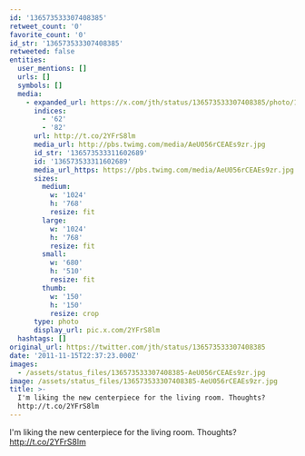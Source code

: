 ```yaml
---
id: '136573533307408385'
retweet_count: '0'
favorite_count: '0'
id_str: '136573533307408385'
retweeted: false
entities:
  user_mentions: []
  urls: []
  symbols: []
  media:
    - expanded_url: https://x.com/jth/status/136573533307408385/photo/1
      indices:
        - '62'
        - '82'
      url: http://t.co/2YFrS8lm
      media_url: http://pbs.twimg.com/media/AeU056rCEAEs9zr.jpg
      id_str: '136573533311602689'
      id: '136573533311602689'
      media_url_https: https://pbs.twimg.com/media/AeU056rCEAEs9zr.jpg
      sizes:
        medium:
          w: '1024'
          h: '768'
          resize: fit
        large:
          w: '1024'
          h: '768'
          resize: fit
        small:
          w: '680'
          h: '510'
          resize: fit
        thumb:
          w: '150'
          h: '150'
          resize: crop
      type: photo
      display_url: pic.x.com/2YFrS8lm
  hashtags: []
original_url: https://twitter.com/jth/status/136573533307408385
date: '2011-11-15T22:37:23.000Z'
images:
  - /assets/status_files/136573533307408385-AeU056rCEAEs9zr.jpg
image: /assets/status_files/136573533307408385-AeU056rCEAEs9zr.jpg
title: >-
  I'm liking the new centerpiece for the living room. Thoughts?
  http://t.co/2YFrS8lm
---
```


I'm liking the new centerpiece for the living room. Thoughts? http://t.co/2YFrS8lm